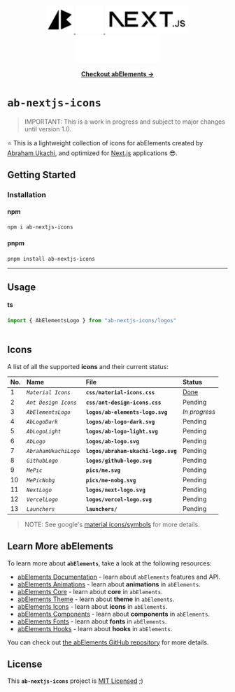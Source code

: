 <p align="center">
  <!-- Ab - Logo - Light Mode --> 
  <a href="https://abraham-ukachi.vercel.app/#gh-light-mode-only" target="_blank">
    <img src="./.github/ab-logo-light.svg" alt="Ab Logo on Light" width="64" height="64" />
  </a>

  <!-- Ab - Logo - Dark Mode --> 
  <a href="https://abraham-ukachi.vercel.app/#gh-dark-mode-only" target="_blank">
    <img src="./.github/ab-logo-dark.svg" alt="Ab Logo on Dark" width="64" height="64" />
  </a>

  <!-- Next.js - Logo Name - Light Mode -->
  <a href="https://nextjs.org/#gh-light-mode-only" target="_blank">
    <img src="./.github/nextjs-logoname-light.svg" alt="Next.js LogoName on Light" width="192" height="64" />
  </a>

  <!-- Next.js - Logo Name - Dark Mode -->
  <a href="https://nextjs.org/#gh-dark-mode-only" target="_blank">
    <img src="./.github/nextjs-logoname-dark.svg" alt="Next.js LogoName on Dark" width="192" height="64" />
  </a>

</p>


<p align="center">
    <a href="https://ab-elements.vercel.app/docs/icons" target="_blank"><b>Checkout abElements &rarr;</b></a>
</p>


# `ab-nextjs-icons`

> IMPORTANT: This is a work in progress and subject to major changes until version 1.0.


⭐️ This is a lightweight collection of icons for abElements created by [Abraham Ukachi](https://github.com/abraham-ukachi), and optimized for [Next.js](https://nextjs.org/docs) applications 😎. 



## Getting Started

### Installation

#### npm

```bash
npm i ab-nextjs-icons 
```

#### pnpm

```bash
pnpm install ab-nextjs-icons 
```

---


## Usage

#### ts
```ts
import { AbElementsLogo } from "ab-nextjs-icons/logos"
 
```


## Icons

A list of all the supported **icons** and their current status:

| No. | Name | File | Status |
|:----|:-----|:-----|:-------|
| 1 | *`Material Icons`* | **`css/material-icons.css`** | [Done](./css/material-icons.css) |
| 2 | *`Ant Design Icons`* | **`css/ant-design-icons.css`** | Pending |
| 3 | *`AbElementsLogo`* | **`logos/ab-elements-logo.svg`** | *In progress* |
| 4 | *`AbLogoDark`* | **`logos/ab-logo-dark.svg`** | Pending |
| 5 | *`AbLogoLight`* | **`logos/ab-logo-light.svg`** | Pending |
| 6 | *`AbLogo`* | **`logos/ab-logo.svg`** | Pending |
| 7 | *`AbrahamUkachiLogo`* | **`logos/abraham-ukachi-logo.svg`** | Pending |
| 8 | *`GithubLogo`* | **`logos/github-logo.svg`** | Pending |
| 9 | *`MePic`* | **`pics/me.svg`** | Pending |
| 10 | *`MePicNobg`* | **`pics/me-nobg.svg`** | Pending |
| 11 | *`NextLogo`* | **`logos/next-logo.svg`** | Pending |
| 12 | *`VercelLogo`* | **`logos/vercel-logo.svg`** | Pending |
| 13 | *`Launchers`* | **`launchers/`** | Pending |

> NOTE: See google's [material icons/symbols](https://fonts.google.com/icons) for more details.




## Learn More abElements

To learn more about **`abElements`**, take a look at the following resources:

- [abElements Documentation](https://ab-elements.vercel.app/docs) - learn about `abElements` features and API.
- [abElements Animations](https://ab-elements.vercel.app/docs/animations) - learn about **animations** in `abElements`.
- [abElements Core](https://ab-elements.vercel.app/docs/core) - learn about **core** in `abElements`.
- [abElements Theme](https://ab-elements.vercel.app/docs/theme) - learn about **theme** in `abElements`.
- [abElements Icons](https://ab-elements.vercel.app/docs/icons) - learn about **icons** in `abElements`.
- [abElements Components](https://ab-elements.vercel.app/docs/components) - learn about **components** in `abElements`. 
- [abElements Fonts](https://ab-elements.vercel.app/docs/fonts) - learn about **fonts** in `abElements`. 
- [abElements Hooks](https://ab-elements.vercel.app/docs/hooks) - learn about **hooks** in `abElements`. 

You can check out [the abElements GitHub repository](https://github.com/abraham-ukachi/ab-elements-app) for more details.


## License

This **`ab-nextjs-icons`** project is [MIT Licensed](./LICENSE) ;)



